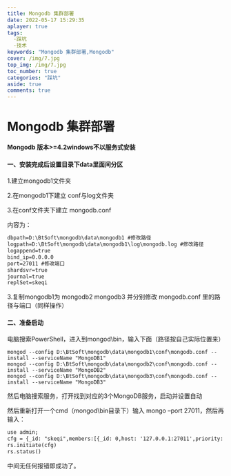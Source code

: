 ```yaml
---
title: Mongodb 集群部署
date: 2022-05-17 15:29:35
aplayer: true
tags:
  -踩坑
  -技术
keywords: "Mongodb 集群部署,Mongodb"
cover: /img/7.jpg
top_img: /img/7.jpg
toc_number: true
categories: "踩坑"
aside: true
comments: true
---
```

# Mongodb 集群部署

**Mongodb 版本>=4.2windows不以服务式安装**

#### 一、安装完成后设置目录下data里面间分区

1.建立mongodb1文件夹

2.在mongodb1下建立 conf与log文件夹

3.在conf文件夹下建立 mongodb.conf

内容为：

```xml
dbpath=D:\BtSoft\mongodb\data\mongodb1 #修改路径
logpath=D:\BtSoft\mongodb\data\mongodb1\log\mongodb.log #修改路径
logappend=true
bind_ip=0.0.0.0
port=27011 #修改端口
shardsvr=true
journal=true
replSet=skeqi
```

3.复制mongodb1为 mongodb2 mongodb3 并分别修改 mongodb.conf 里的路径与端口（同样操作）

#### 二、准备启动

电脑搜索PowerShell，进入到mongod\bin，输入下面（路径按自己实际位置来）

```
mongod --config D:\BtSoft\mongodb\data\mongodb1\conf\mongodb.conf --install --serviceName "MongoDB1"
mongod --config D:\BtSoft\mongodb\data\mongodb2\conf\mongodb.conf --install --serviceName "MongoDB2"
mongod --config D:\BtSoft\mongodb\data\mongodb3\conf\mongodb.conf --install --serviceName "MongoDB3"
```

然后电脑搜索服务，打开找到对应的3个MongoDB服务，启动并设置自动

然后重新打开一个cmd（mongod\bin目录下）输入 mongo –port 27011，然后再输入：

```xml
use admin;
cfg = {_id: "skeqi",members:[{_id: 0,host: '127.0.0.1:27011',priority: 2},{_id: 1,host: '127.0.0.1:27012',priority: 1},{_id: 3,host: '127.0.0.1:27013',arbiterOnly: true}]};
rs.initiate(cfg)
rs.status()
```

中间无任何报错即成功了。